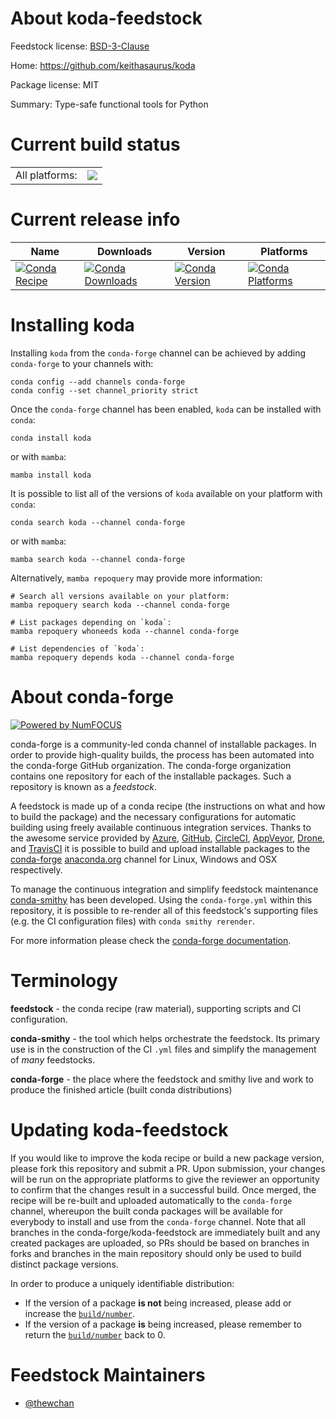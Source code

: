 About koda-feedstock
====================

Feedstock license: [BSD-3-Clause](https://github.com/conda-forge/koda-feedstock/blob/main/LICENSE.txt)

Home: https://github.com/keithasaurus/koda

Package license: MIT

Summary: Type-safe functional tools for Python

Current build status
====================


<table><tr><td>All platforms:</td>
    <td>
      <a href="https://dev.azure.com/conda-forge/feedstock-builds/_build/latest?definitionId=17995&branchName=main">
        <img src="https://dev.azure.com/conda-forge/feedstock-builds/_apis/build/status/koda-feedstock?branchName=main">
      </a>
    </td>
  </tr>
</table>

Current release info
====================

| Name | Downloads | Version | Platforms |
| --- | --- | --- | --- |
| [![Conda Recipe](https://img.shields.io/badge/recipe-koda-green.svg)](https://anaconda.org/conda-forge/koda) | [![Conda Downloads](https://img.shields.io/conda/dn/conda-forge/koda.svg)](https://anaconda.org/conda-forge/koda) | [![Conda Version](https://img.shields.io/conda/vn/conda-forge/koda.svg)](https://anaconda.org/conda-forge/koda) | [![Conda Platforms](https://img.shields.io/conda/pn/conda-forge/koda.svg)](https://anaconda.org/conda-forge/koda) |

Installing koda
===============

Installing `koda` from the `conda-forge` channel can be achieved by adding `conda-forge` to your channels with:

```
conda config --add channels conda-forge
conda config --set channel_priority strict
```

Once the `conda-forge` channel has been enabled, `koda` can be installed with `conda`:

```
conda install koda
```

or with `mamba`:

```
mamba install koda
```

It is possible to list all of the versions of `koda` available on your platform with `conda`:

```
conda search koda --channel conda-forge
```

or with `mamba`:

```
mamba search koda --channel conda-forge
```

Alternatively, `mamba repoquery` may provide more information:

```
# Search all versions available on your platform:
mamba repoquery search koda --channel conda-forge

# List packages depending on `koda`:
mamba repoquery whoneeds koda --channel conda-forge

# List dependencies of `koda`:
mamba repoquery depends koda --channel conda-forge
```


About conda-forge
=================

[![Powered by
NumFOCUS](https://img.shields.io/badge/powered%20by-NumFOCUS-orange.svg?style=flat&colorA=E1523D&colorB=007D8A)](https://numfocus.org)

conda-forge is a community-led conda channel of installable packages.
In order to provide high-quality builds, the process has been automated into the
conda-forge GitHub organization. The conda-forge organization contains one repository
for each of the installable packages. Such a repository is known as a *feedstock*.

A feedstock is made up of a conda recipe (the instructions on what and how to build
the package) and the necessary configurations for automatic building using freely
available continuous integration services. Thanks to the awesome service provided by
[Azure](https://azure.microsoft.com/en-us/services/devops/), [GitHub](https://github.com/),
[CircleCI](https://circleci.com/), [AppVeyor](https://www.appveyor.com/),
[Drone](https://cloud.drone.io/welcome), and [TravisCI](https://travis-ci.com/)
it is possible to build and upload installable packages to the
[conda-forge](https://anaconda.org/conda-forge) [anaconda.org](https://anaconda.org/)
channel for Linux, Windows and OSX respectively.

To manage the continuous integration and simplify feedstock maintenance
[conda-smithy](https://github.com/conda-forge/conda-smithy) has been developed.
Using the ``conda-forge.yml`` within this repository, it is possible to re-render all of
this feedstock's supporting files (e.g. the CI configuration files) with ``conda smithy rerender``.

For more information please check the [conda-forge documentation](https://conda-forge.org/docs/).

Terminology
===========

**feedstock** - the conda recipe (raw material), supporting scripts and CI configuration.

**conda-smithy** - the tool which helps orchestrate the feedstock.
                   Its primary use is in the construction of the CI ``.yml`` files
                   and simplify the management of *many* feedstocks.

**conda-forge** - the place where the feedstock and smithy live and work to
                  produce the finished article (built conda distributions)


Updating koda-feedstock
=======================

If you would like to improve the koda recipe or build a new
package version, please fork this repository and submit a PR. Upon submission,
your changes will be run on the appropriate platforms to give the reviewer an
opportunity to confirm that the changes result in a successful build. Once
merged, the recipe will be re-built and uploaded automatically to the
`conda-forge` channel, whereupon the built conda packages will be available for
everybody to install and use from the `conda-forge` channel.
Note that all branches in the conda-forge/koda-feedstock are
immediately built and any created packages are uploaded, so PRs should be based
on branches in forks and branches in the main repository should only be used to
build distinct package versions.

In order to produce a uniquely identifiable distribution:
 * If the version of a package **is not** being increased, please add or increase
   the [``build/number``](https://docs.conda.io/projects/conda-build/en/latest/resources/define-metadata.html#build-number-and-string).
 * If the version of a package **is** being increased, please remember to return
   the [``build/number``](https://docs.conda.io/projects/conda-build/en/latest/resources/define-metadata.html#build-number-and-string)
   back to 0.

Feedstock Maintainers
=====================

* [@thewchan](https://github.com/thewchan/)

